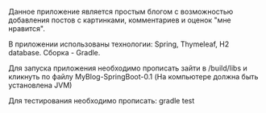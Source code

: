 Данное приложение является простым блогом с возможностью добавления постов с картинками, комментариев и оценок "мне нравится".

В приложении использованы технологии: Spring, Thymeleaf, H2 database. Сборка - Gradle.

Для запуска приложения необходимо прописать зайти в /build/libs и кликнуть по файлу MyBlog-SpringBoot-0.1
(На компьютере должна быть установлена JVM)

Для тестирования необходимо прописать: gradle test